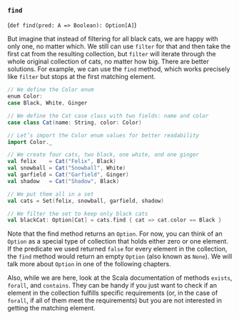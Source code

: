 ### `find`
(`def find(pred: A => Boolean): Option[A]`)

But imagine that instead of filtering for all black cats, we are happy with only one, no matter which. We still can use `filter` for that and then take the first cat from the resulting collection, but `filter` will iterate through the whole original collection of cats, no matter how big. There are better solutions. For example, we can use the `find` method, which works precisely like `filter` but stops at the first matching element.

```scala
// We define the Color enum
enum Color:
case Black, White, Ginger

// We define the Cat case class with two fields: name and color
case class Cat(name: String, color: Color)

// Let’s import the Color enum values for better readability
import Color._

// We create four cats, two black, one white, and one ginger
val felix    = Cat("Felix", Black)
val snowball = Cat("Snowball", White)
val garfield = Cat("Garfield", Ginger)
val shadow   = Cat("Shadow", Black)

// We put them all in a set
val cats = Set(felix, snowball, garfield, shadow)

// We filter the set to keep only black cats
val blackCat: Option[Cat] = cats.find { cat => cat.color == Black }

```

Note that the find method returns an `Option`. For now, you can think of an `Option` as a special type of collection that holds either zero or one element. If the predicate we used returned `false` for every element in the collection, the `find` method would return an empty `Option` (also known as `None`). We will talk more about `Option` in one of the following chapters.

Also, while we are here, look at the Scala documentation of methods `exists`, `forall`, and `contains`. They can be handy if you just want to check if an element in the collection fulfills specific requirements (or, in the case of `forall`, if all of them meet the requirements) but you are not interested in getting the matching element.